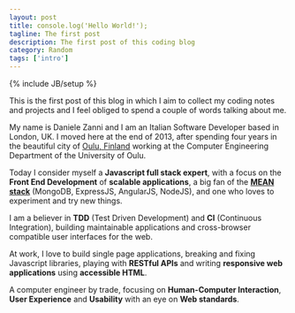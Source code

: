 ```yaml
---
layout: post
title: console.log('Hello World!');
tagline: The first post
description: The first post of this coding blog
category: Random
tags: ['intro']
---
```

{% include JB/setup %}

This is the first post of this blog in which I aim to collect my coding notes and projects and I feel obliged to spend a couple of words talking about me.

My name is Daniele Zanni and I am an Italian Software Developer based in London, UK. I moved here at the end of 2013, after spending four years in the beautiful city of [Oulu, Finland](https://goo.gl/maps/smtS9) working at the Computer Engineering Department of the University of Oulu.

Today I consider myself a **Javascript full stack expert**, with a focus on the **Front End Development** of **scalable applications**, a big fan of the **[MEAN stack](http://blog.mongodb.org/post/49262866911/the-mean-stack-mongodb-expressjs-angularjs-and)** (MongoDB, ExpressJS, AngularJS, NodeJS), and one who loves to experiment and try new things. 

I am a believer in **TDD** (Test Driven Development) and **CI** (Continuous Integration), building maintainable applications and cross-browser compatible user interfaces for the web.

At work, I love to build single page applications, breaking and fixing Javascript libraries, playing with **RESTful APIs** and writing **responsive web  applications** using **accessible HTML**.

A computer engineer by trade, focusing on **Human-Computer Interaction**, **User Experience** and **Usability** with an eye on **Web standards**.